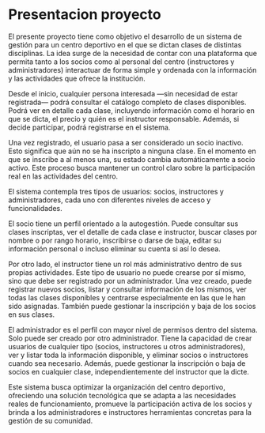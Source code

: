 # Presentacion proyecto

El presente proyecto tiene como objetivo el desarrollo de un sistema de gestión para un centro deportivo en el que se dictan clases de distintas disciplinas. La idea surge de la necesidad de contar con una plataforma que permita tanto a los socios como al personal del centro (instructores y administradores) interactuar de forma simple y ordenada con la información y las actividades que ofrece la institución.

Desde el inicio, cualquier persona interesada —sin necesidad de estar registrada— podrá consultar el catálogo completo de clases disponibles. Podrá ver en detalle cada clase, incluyendo información como el horario en que se dicta, el precio y quién es el instructor responsable. Además, si decide participar, podrá registrarse en el sistema.

Una vez registrado, el usuario pasa a ser considerado un socio inactivo. Esto significa que aún no se ha inscripto a ninguna clase. En el momento en que se inscribe a al menos una, su estado cambia automáticamente a socio activo. Este proceso busca mantener un control claro sobre la participación real en las actividades del centro.

El sistema contempla tres tipos de usuarios: socios, instructores y administradores, cada uno con diferentes niveles de acceso y funcionalidades.

El socio tiene un perfil orientado a la autogestión. Puede consultar sus clases inscriptas, ver el detalle de cada clase e instructor, buscar clases por nombre o por rango horario, inscribirse o darse de baja, editar su información personal o incluso eliminar su cuenta si así lo desea.

Por otro lado, el instructor tiene un rol más administrativo dentro de sus propias actividades. Este tipo de usuario no puede crearse por sí mismo, sino que debe ser registrado por un administrador. Una vez creado, puede registrar nuevos socios, listar y consultar información de los mismos, ver todas las clases disponibles y centrarse especialmente en las que le han sido asignadas. También puede gestionar la inscripción y baja de los socios en sus clases.

El administrador es el perfil con mayor nivel de permisos dentro del sistema. Solo puede ser creado por otro administrador. Tiene la capacidad de crear usuarios de cualquier tipo (socios, instructores u otros administradores), ver y listar toda la información disponible, y eliminar socios o instructores cuando sea necesario. Además, puede gestionar la inscripción o baja de socios en cualquier clase, independientemente del instructor que la dicte.

Este sistema busca optimizar la organización del centro deportivo, ofreciendo una solución tecnológica que se adapta a las necesidades reales de funcionamiento, promueve la participación activa de los socios y brinda a los administradores e instructores herramientas concretas para la gestión de su comunidad.